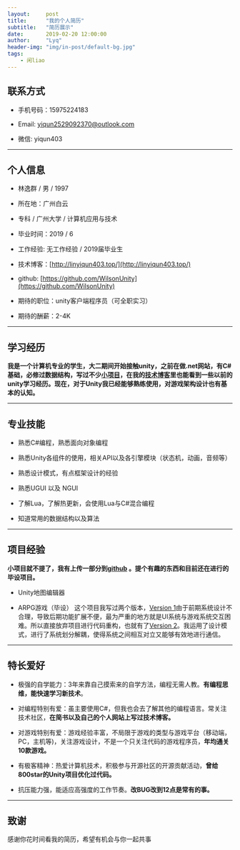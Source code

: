```yaml
---
layout:     post
title:      "我的个人简历"
subtitle:   "简历展示"
date:       2019-02-20 12:00:00
author:     "Lyq"
header-img: "img/in-post/default-bg.jpg"
tags:
    - 闲liao
---
```


## 联系方式

* 手机号码：15975224183

* Email: [yiqun2529092370@outlook.com](mailto:yiqun2529092370@outlook.com)

* 微信: yiqun403

---

## 个人信息

* 林逸群 / 男 / 1997

* 所在地：广州白云

* 专科 / 广州大学 / 计算机应用与技术

* 毕业时间：2019 / 6

* 工作经验: 无工作经验 / 2019届毕业生

* 技术博客：[http://linyiqun403.top/](http://linyiqun403.top/)

* github: [https://github.com/WilsonUnity](https://github.com/WilsonUnity)

* 期待的职位：unity客户端程序员（可全职实习）

* 期待的酬薪：2-4K

---

## 学习经历

**我是一个计算机专业的学生，大二期间开始接触unity，之前在做.net网站，有C#基础，必修过数据结构，写过不少[小项目](http://linyiqun403.top/)，在我的[技术博客](http://linyiqun403.top/)里也能看到一些以前的unity学习经历。现在，对于Unity我已经能够熟练使用，对游戏架构设计也有基本的认知。**

---

## 专业技能

* 熟悉C#编程，熟悉面向对象编程

* 熟悉Unity各组件的使用，相关API以及各引擎模块（状态机，动画，音频等）

* 熟悉设计模式，有点框架设计的经验

* 熟悉UGUI 以及 NGUI

* 了解Lua，了解热更新，会使用Lua与C#混合编程

* 知道常用的数据结构以及算法

---

## 项目经验

**小项目就不提了，我有上传一部分到[github](https://github.com/WilsonUnity?tab=repositories) 。提个有趣的东西和目前还在进行的毕设项目。**

* Unity地图编辑器

* ARPG游戏（毕设）
这个项目我写过两个版本，[Version 1](https://github.com/WilsonUnity/MyRPGGame)由于前期系统设计不合理，导致后期功能扩展不便，最为严重的地方就是UI系统与游戏系统交互困难。所以直接放弃项目进行代码重构，也就有了[Version 2](https://github.com/WilsonUnity/MyRPGGame-Version-2)。我运用了设计模式，进行了系统划分解耦，使得系统之间相互对立又能够有效地进行通信。

---

## 特长爱好

* 极强的自学能力：3年来靠自己摸索来的自学方法，编程无需人教。**有编程思维，能快速学习新技术**。

* 对编程特别有爱：虽主要使用C#，但我也会去了解其他的编程语言。常关注技术社区，**在简书以及自己的个人网站上写过技术博客。**

* 对游戏特别有爱：游戏经验丰富，不局限于游戏的类型与游戏平台（移动端，PC，主机等)，关注游戏设计，不是一个只关注代码的游戏程序员，**年均通关10款游戏。**

* 有极客精神：热爱计算机技术，积极参与开源社区的开源贡献活动，**曾给800star的Unity项目优化过代码。**

* 抗压能力强，能适应高强度的工作节奏。**改BUG改到12点是常有的事。**

---

## 致谢

感谢你花时间看我的简历，希望有机会与你一起共事



 